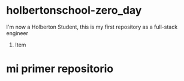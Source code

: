 # holbertonschool-zero_day
I'm now a Holberton Student, this is my first repository as a full-stack engineer


1. Item 
# mi primer repositorio

